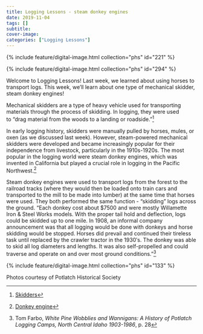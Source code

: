 ```yaml
---
title: Logging Lessons - steam donkey engines
date: 2019-11-04
tags: []
subtitle: 
cover-image: 
categories: ["Logging Lessons"]
---
```


{% include feature/digital-image.html collection="phs" id="221" %}

{% include feature/digital-image.html collection="phs" id="294" %}

Welcome to Logging Lessons! Last week, we learned about using horses to transport logs. This week, we’ll learn about one type of mechanical skidder, steam donkey engines!

Mechanical skidders are a type of heavy vehicle used for transporting materials through the process of skidding. In logging, they were used to “drag material from the woods to a landing or roadside.”[^1]

In early logging history, skidders were manually pulled by horses, mules, or oxen (as we discussed last week). However, steam-powered mechanical skidders were developed and became increasingly popular for their independence from livestock, particularly in the 1910s-1920s. The most popular in the logging world were steam donkey engines, which was invented in California but played a crucial role in logging in the Pacific Northwest.[^2]

Steam donkey engines were used to transport logs from the forest to the railroad tracks (where they would then be loaded onto train cars and transported to the mill to be made into lumber) at the same time that horses were used. They both performed the same function - “skidding” logs across the ground. “Each donkey cost about $7500 and were mostly Willamette Iron & Steel Works models. With the proper tail hold and deflection, logs could be skidded up to one mile. In 1908, an informal company announcement was that all logging would be done with donkeys and horse skidding would be stopped. Horses did prevail and continued their tireless task until replaced by the crawler tractor in the 1930′s. The donkey was able to skid all log diameters and lengths. It was also self-propelled and could traverse and operate on and over most ground conditions.”[^3]

{% include feature/digital-image.html collection="phs" id="133" %}

<p>Photos courtesy of Potlatch Historical Society</p><p>

[^1]: [Skidders](https://www.fs.fed.us/forestmanagement/equipment-catalog/skidders.shtml)
[^2]: [Donkey engine](https://oregonencyclopedia.org/articles/donkey_engine/#.XWlG9ShKi70)
[^3]: Tom Farbo, *White Pine Wobblies and Wannigans: A History of Potlatch Logging Camps, North Central Idaho 1903-1986*, p. 28
